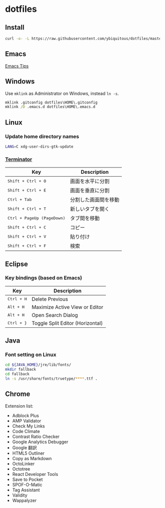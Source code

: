 # dotfiles

## Install

```sh
curl -o- -L https://raw.githubusercontent.com/ybiquitous/dotfiles/master/install.sh | sh
```

## Emacs

[Emacs Tips](EMACS-TIPS.md)

## Windows

Use `mklink` as Administrator on Windows, instead `ln -s`.

```bat
mklink .gitconfig dotfiles\HOME\.gitconfig
mklink /D .emacs.d dotfiles\HOME\.emacs.d
```

## Linux

### Update home directory names

```sh
LANG=C xdg-user-dirs-gtk-update
```

### [Terminator](http://gnometerminator.blogspot.jp/)

| Key                                 | Description          |
| ----------------------------------- | -------------------- |
| <kbd>Shift + Ctrl + O</kbd>         | 画面を水平に分割     |
| <kbd>Shift + Ctrl + E</kbd>         | 画面を垂直に分割     |
| <kbd>Ctrl + Tab</kbd>               | 分割した画面間を移動 |
| <kbd>Shift + Ctrl + T</kbd>         | 新しいタブを開く     |
| <kbd>Ctrl + PageUp (PageDown)</kbd> | タブ間を移動         |
| <kbd>Shift + Ctrl + C</kbd>         | コピー               |
| <kbd>Shift + Ctrl + V</kbd>         | 貼り付け             |
| <kbd>Shift + Ctrl + F</kbd>         | 検索                 |

## Eclipse

### Key bindings (based on Emacs)

| Key                 | Description                      |
| ------------------- | -------------------------------- |
| <kbd>Ctrl + H</kbd> | Delete Previous                  |
| <kbd>Alt + H</kbd>  | Maximize Active View or Editor   |
| <kbd>Alt + H</kbd>  | Open Search Dialog               |
| <kbd>Ctrl + }</kbd> | Toggle Split Editor (Horizontal) |

## Java

### Font setting on Linux

```sh
cd ${JAVA_HOME}/jre/lib/fonts/
mkdir fallback
cd fallback
ln -s /usr/share/fonts/truetype/****.ttf .
```

## Chrome

Extension list:

* Adblock Plus
* AMP Validator
* Check My Links
* Code Climate
* Contrast Ratio Checker
* Google Analytics Debugger
* Google 翻訳
* HTML5 Outliner
* Copy as Markdown
* OctoLinker
* Octotree
* React Developer Tools
* Save to Pocket
* SPOF-O-Matic
* Tag Assistant
* Validity
* Wappalyzer
